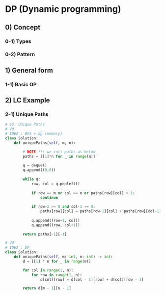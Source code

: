 # DP (Dynamic programming)  

## 0) Concept  

### 0-1) Types

### 0-2) Pattern

## 1) General form

### 1-1) Basic OP

## 2) LC Example

### 2-1) Unique Paths
```python
# 62. Unique Paths
# V0
# IDEA : BFS + dp (memory)
class Solution:
    def uniquePaths(self, m, n):

        # NOTE !!! we init paths as below
        paths = [[1]*n for _ in range(m)]
        
        q = deque()
        q.append((0,0))
        
        while q:
            row, col = q.popleft()
            
            if row == m or col == n or paths[row][col] > 1:
                continue 
            
            if row-1 >= 0 and col-1 >= 0:
                paths[row][col] = paths[row-1][col] + paths[row][col-1]
            
            q.append((row+1, col))
            q.append((row, col+1))
        
        return paths[-1][-1]

# V0'
# IDEA : DP
class Solution:
    def uniquePaths(self, m: int, n: int) -> int:
        d = [[1] * n for _ in range(m)]

        for col in range(1, m):
            for row in range(1, n):
                d[col][row] = d[col - 1][row] + d[col][row - 1]

        return d[m - 1][n - 1]
```